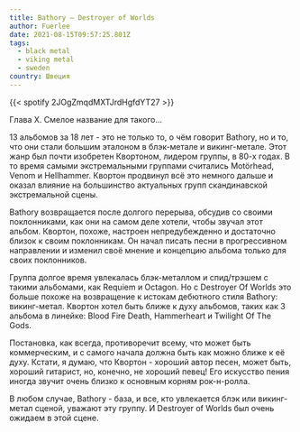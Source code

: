 ```yaml
---
title: Bathory — Destroyer of Worlds
author: Fuerlee
date: 2021-08-15T09:57:25.801Z
tags:
  - black metal
  - viking metal
  - sweden
country: Швеция
---
```

{{< spotify 2JOgZmqdMXTJrdHgfdYT27 >}}

Глава X. Смелое название для такого...

13 альбомов за 18 лет - это не только то, о чём говорит Bathory, но и то, что они стали большим эталоном в блэк-метале и викинг-метале. Этот жанр был почти изобретен Квортоном, лидером группы, в 80-х годах. В то время самыми экстремальными группами считались Motörhead, Venom и Hellhammer. Квортон продвинул всё это немного дальше и оказал влияние на большинство актуальных групп скандинавской экстремальной сцены.

Bathory возвращается после долгого перерыва, обсудив со своими поклонниками, как они на самом деле хотели, чтобы звучал этот альбом. Квортон, похоже, настроен непредубежденно и достаточно близок к своим поклонникам. Он начал писать песни в прогрессивном направлении и изменил своё мнение и концепцию альбома только для своих поклонников.

Группа долгое время увлекалась блэк-металлом и спид/трэшем с такими альбомами, как Requiem и Octagon. Но с Destroyer Of Worlds это больше похоже на возвращение к истокам дебютного стиля Bathory: викинг-метал. Квортон хотел быть ближе к духу альбомов, таких как 3 альбома в линейке: Blood Fire Death, Hammerheart и Twilight Of The Gods.

Постановка, как всегда, противоречит всему, что может быть коммерческим, и с самого начала должна быть как можно ближе к её духу. Кстати, я думаю, что Квортон - хороший автор песен, может быть, хороший гитарист, но, конечно, не хороший певец! Его искусство пения иногда звучит очень близко к основным корням рок-н-ролла.

В любом случае, Bathory - база, и все, кто увлекается блэк или викинг-метал сценой, уважают эту группу. И Destroyer of Worlds был очень ожидаем в этой сцене.